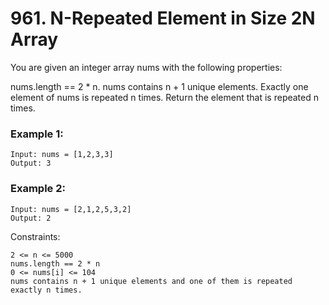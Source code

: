 # 961. N-Repeated Element in Size 2N Array


You are given an integer array nums with the following properties:

nums.length == 2 * n.
nums contains n + 1 unique elements.
Exactly one element of nums is repeated n times.
Return the element that is repeated n times.

 

### Example 1:
```
Input: nums = [1,2,3,3]
Output: 3
```

### Example 2:
```
Input: nums = [2,1,2,5,3,2]
Output: 2
 ```

Constraints:
```
2 <= n <= 5000
nums.length == 2 * n
0 <= nums[i] <= 104
nums contains n + 1 unique elements and one of them is repeated exactly n times.
```